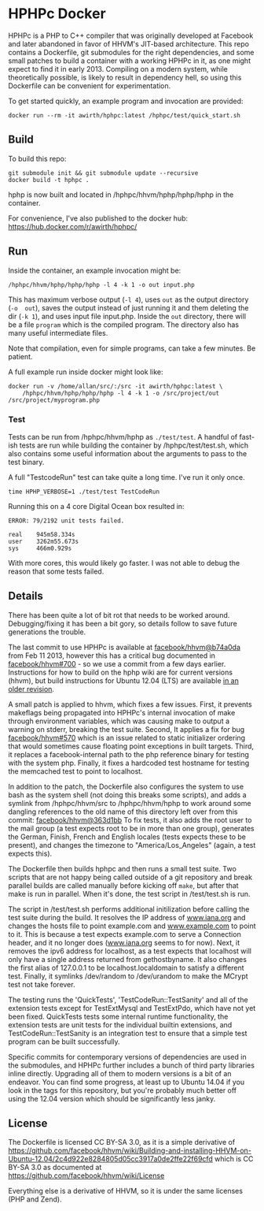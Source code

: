 # HPHPc Docker

HPHPc is a PHP to C++ compiler that was originally developed at Facebook and later 
abandoned in favor of HHVM's JIT-based architecture. This repo contains a Dockerfile, 
git submodules for the right dependencies, and some small patches to build a container 
with a working HPHPc in it, as one might expect to find it in early 2013. Compiling on 
a modern system, while theoretically possible, is likely to result in dependency hell, 
so using this Dockerfile can be convenient for experimentation.

To get started quickly, an example program and invocation are provided:

    docker run --rm -it awirth/hphpc:latest /hphpc/test/quick_start.sh

## Build

To build this repo:

    git submodule init && git submodule update --recursive
    docker build -t hphpc .

hphp is now built and located in /hphpc/hhvm/hphp/hphp/hphp in the container.

For convenience, I've also published to the docker hub: https://hub.docker.com/r/awirth/hphpc/

## Run

Inside the container, an example invocation might be:

    /hphpc/hhvm/hphp/hphp/hphp -l 4 -k 1 -o out input.php

This has maximum verbose output (`-l 4`), uses `out` as the output directory (`-o 
out`), saves the output instead of just running it and them deleting the dir (`-k 1`), 
and uses input file input.php. Inside the `out` directory, there will be a file 
`program` which is the compiled program. The directory also has many useful 
intermediate files.

Note that compilation, even for simple programs, can take a few minutes. Be patient.

A full example run inside docker might look like:

    docker run -v /home/allan/src/:/src -it awirth/hphpc:latest \
        /hphpc/hhvm/hphp/hphp/hphp -l 4 -k 1 -o /src/project/out /src/project/myprogram.php

### Test

Tests can be run from /hphpc/hhvm/hphp as `./test/test`. A handful of fast-ish tests 
are run while building the container by /hphpc/test/test.sh, which also contains some 
useful information about the arguments to pass to the test binary.

A full "TestcodeRun" test can take quite a long time. I've run it only once.

    time HPHP_VERBOSE=1 ./test/test TestCodeRun

Running this on a 4 core Digital Ocean box resulted in:

    ERROR: 79/2192 unit tests failed.

    real    945m58.334s
    user    3262m55.673s
    sys     466m0.929s

With more cores, this would likely go faster. I was not able to debug the reason that 
some tests failed.

## Details

There has been quite a lot of bit rot that needs to be worked around. Debugging/fixing 
it has been a bit gory, so details follow to save future generations the trouble.

The last commit to use HPHPc is available at 
[facebook/hhvm@b74a0da](https://github.com/facebook/hhvm/commit/b74a0da0623d72ac0d5dfc097ae307653b0e7f35) 
from Feb 11 2013, however this has a critical bug documented in 
[facebook/hhvm#700](https://github.com/facebook/hhvm/issues/700) - so we use a commit 
from a few days earlier. Instructions for how to build on the hphp wiki are for current 
versions (hhvm), but build instructions for Ubuntu 12.04 (LTS) are available [in an 
older 
revision](https://github.com/facebook/hhvm/wiki/Building-and-installing-HHVM-on-Ubuntu-12.04/2c4d922e8284805d05cc3917a0de2ffe22f69cfd).

A small patch is applied to hhvm, which fixes a few issues. First, it prevents 
makeflags being propagated into HPHPc's internal invocation of make through environment 
variables, which was causing make to output a warning on stderr, breaking the test 
suite. Second, It applies a fix for bug 
[facebook/hhvm#570](https://github.com/facebook/hhvm/issues/570) which is an issue 
related to static initializer ordering that would sometimes cause floating point 
exceptions in built targets. Third, it replaces a facebook-internal path to the php 
reference binary for testing with the system php. Finally, it fixes a hardcoded test
hostname for testing the memcached test to point to localhost.

In addition to the patch, the Dockerfile also configures the system to use bash as the 
system shell (not doing this breaks some scripts), and adds a symlink from 
/hphpc/hhvm/src to /hphpc/hhvm/hphp to work around some dangling references to the old 
name of this directory left over from this commit: 
[facebook/hhvm@363d1bb](https://github.com/facebook/hhvm/commit/363d1bb20fe84b4cdc2dc0f4c7b1dd39d167a1f5)
To fix tests, it also adds the root user to the mail group (a test expects root to be
in more than one group), generates the German, Finish, French and English locales (tests
expects these to be present), and changes the timezone to "America/Los_Angeles" (again, a test
expects this).

The Dockerfile then builds hphpc and then runs a small test suite.
Two scripts that are not happy 
being called outside of a git repository and break parallel builds are called manually 
before kicking off `make`, but after that make is run in parallel. When it's done, the test
script in /test/test.sh is run.

The script in /test/test.sh performs additional initilization
before calling the test suite during the build. It resolves the IP address of www.iana.org
 and changes the hosts file to point example.com and www.example.com to point to it.
This is because a test expects example.com to serve
a Connection header, and it no longer does (www.iana.org seems to for now).
Next, it removes the ipv6 address for localhost,
as a test expects that localhost will only have a single address returned from gethostbyname.
It also changes the first alias of 127.0.0.1 to be localhost.localdomain to satisfy a different
test. Finally, it symlinks /dev/random to /dev/urandom to make the MCrypt test not take
forever.

The testing runs the 'QuickTests', 'TestCodeRun::TestSanity' and all of the extension
tests except for TestExtMysql and TestExtPdo, which have not yet been fixed. QuickTests
tests some internal runtime functionality, the extension tests are unit tests for the 
individual builtin extensions, and TestCodeRun::TestSanity is an integration test to
ensure that a simple test program can be built successfully.

Specific commits for contemporary versions of dependencies are used in the submodules, 
and HPHPc further includes a bunch of third party libraries inline directly. Upgrading 
all of them to modern versions is a bit of an endeavor. You can find some progress,
at least up to Ubuntu 14.04 if you look in the tags for this repository, but you're
probably much better off using the 12.04 version which should be significantly less
janky.

## License

The Dockerfile is licensed CC BY-SA 3.0, as it is a simple derivative of 
https://github.com/facebook/hhvm/wiki/Building-and-installing-HHVM-on-Ubuntu-12.04/2c4d922e8284805d05cc3917a0de2ffe22f69cfd 
which is CC BY-SA 3.0 as documented at https://github.com/facebook/hhvm/wiki/License

Everything else is a derivative of HHVM, so it is under the same licenses (PHP and Zend).
